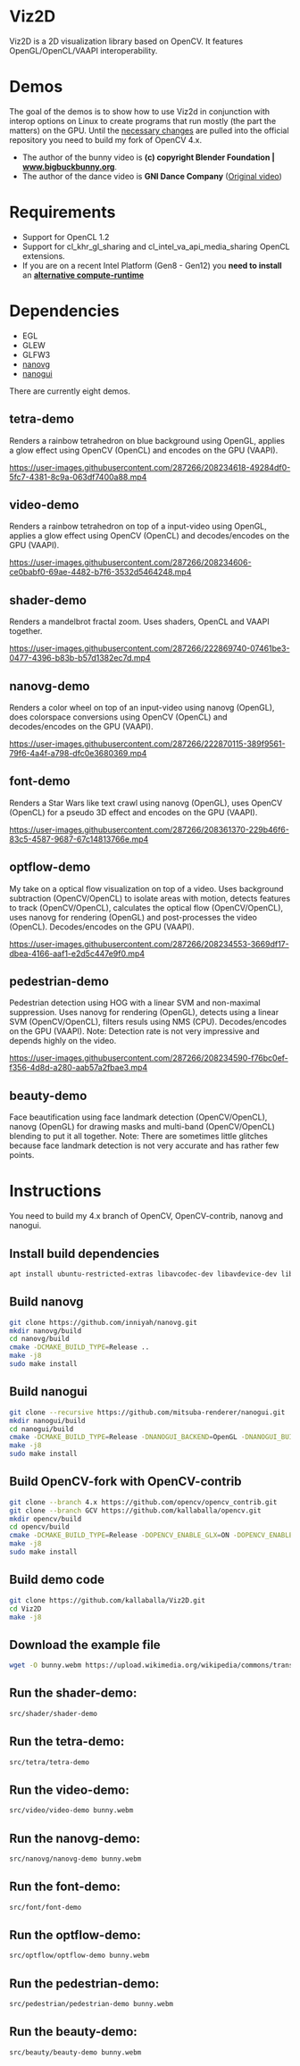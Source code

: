 # Viz2D
Viz2D is a 2D visualization library based on OpenCV.
It features OpenGL/OpenCL/VAAPI interoperability.

# Demos
The goal of the demos is to show how to use Viz2d in conjunction with interop options on Linux to create programs that run mostly (the part the matters) on the GPU. Until the [necessary changes](https://github.com/opencv/opencv/pulls/kallaballa) are pulled into the official repository you need to build my fork of OpenCV 4.x.

* The author of the bunny video is **(c) copyright Blender Foundation | www.bigbuckbunny.org**.
* The author of the dance video is **GNI Dance Company** ([Original video](https://www.youtube.com/watch?v=yg6LZtNeO_8))

# Requirements
* Support for OpenCL 1.2
* Support for cl_khr_gl_sharing and cl_intel_va_api_media_sharing OpenCL extensions.
* If you are on a recent Intel Platform (Gen8 - Gen12) you **need to install** an [**alternative compute-runtime**](https://github.com/kallaballa/compute-runtime)

# Dependencies
* EGL
* GLEW
* GLFW3
* [nanovg](https://github.com/inniyah/nanovg)
* [nanogui](https://github.com/mitsuba-renderer/nanogui)

There are currently eight demos.

## tetra-demo
Renders a rainbow tetrahedron on blue background using OpenGL, applies a glow effect using OpenCV (OpenCL) and encodes on the GPU (VAAPI).

https://user-images.githubusercontent.com/287266/208234618-49284df0-5fc7-4381-8c9a-063df7400a88.mp4

## video-demo
Renders a rainbow tetrahedron on top of a input-video using OpenGL, applies a glow effect using OpenCV (OpenCL) and decodes/encodes on the GPU (VAAPI).

https://user-images.githubusercontent.com/287266/208234606-ce0babf0-69ae-4482-b7f6-3532d5464248.mp4

## shader-demo
Renders a mandelbrot fractal zoom. Uses shaders, OpenCL and VAAPI together.

https://user-images.githubusercontent.com/287266/222869740-07461be3-0477-4396-b83b-b57d1382ec7d.mp4

## nanovg-demo
Renders a color wheel on top of an input-video using nanovg (OpenGL), does colorspace conversions using OpenCV (OpenCL) and decodes/encodes on the GPU (VAAPI).

https://user-images.githubusercontent.com/287266/222870115-389f9561-79f6-4a4f-a798-dfc0e3680369.mp4

## font-demo
Renders a Star Wars like text crawl using nanovg (OpenGL), uses OpenCV (OpenCL) for a pseudo 3D effect and encodes on the GPU (VAAPI).

https://user-images.githubusercontent.com/287266/208361370-229b46f6-83c5-4587-9687-67c14813766e.mp4

## optflow-demo
My take on a optical flow visualization on top of a video. Uses background subtraction (OpenCV/OpenCL) to isolate areas with motion, detects features to track (OpenCV/OpenCL), calculates the optical flow (OpenCV/OpenCL), uses nanovg for rendering (OpenGL) and post-processes the video (OpenCL). Decodes/encodes on the GPU (VAAPI).

https://user-images.githubusercontent.com/287266/208234553-3669df17-dbea-4166-aaf1-e2d5c447e9f0.mp4

## pedestrian-demo
Pedestrian detection using HOG with a linear SVM and non-maximal suppression. Uses nanovg for rendering (OpenGL), detects using a linear SVM (OpenCV/OpenCL), filters resuls using NMS (CPU). Decodes/encodes on the GPU (VAAPI).
Note: Detection rate is not very impressive and depends highly on the video.

https://user-images.githubusercontent.com/287266/208234590-f76bc0ef-f356-4d8d-a280-aab57a2fbae3.mp4

## beauty-demo
Face beautification using face landmark detection (OpenCV/OpenCL), nanovg (OpenGL) for drawing masks and multi-band (OpenCV/OpenCL) blending to put it all together. Note: There are sometimes little glitches because face landmark detection is not very accurate and has rather few points.

# Instructions
You need to build my 4.x branch of OpenCV, OpenCV-contrib, nanovg and nanogui.

## Install build dependencies

```bash
apt install ubuntu-restricted-extras libavcodec-dev libavdevice-dev libavfilter-dev libavformat-dev libavutil-dev libpostproc-dev libswresample-dev libswscale-dev libglfw3-dev libstb-dev libglew-dev cmake make git-core build-essential opencl-clhpp-headers pkg-config zlib1g-dev doxygen
```

## Build nanovg

```bash
git clone https://github.com/inniyah/nanovg.git
mkdir nanovg/build
cd nanovg/build
cmake -DCMAKE_BUILD_TYPE=Release ..
make -j8
sudo make install
```

## Build nanogui

```bash
git clone --recursive https://github.com/mitsuba-renderer/nanogui.git
mkdir nanogui/build
cd nanogui/build
cmake -DCMAKE_BUILD_TYPE=Release -DNANOGUI_BACKEND=OpenGL -DNANOGUI_BUILD_EXAMPLES=OFF -DNANOGUI_BUILD_GLFW=OFF -DNANOGUI_BUILD_PYTHON=OFF ..
make -j8
sudo make install
```

## Build OpenCV-fork with OpenCV-contrib

```bash
git clone --branch 4.x https://github.com/opencv/opencv_contrib.git
git clone --branch GCV https://github.com/kallaballa/opencv.git
mkdir opencv/build
cd opencv/build
cmake -DCMAKE_BUILD_TYPE=Release -DOPENCV_ENABLE_GLX=ON -DOPENCV_ENABLE_EGL=ON -DOPENCV_FFMPEG_ENABLE_LIBAVDEVICE=ON -DWITH_OPENGL=ON -DWITH_QT=ON -DWITH_FFMPEG=ON -DOPENCV_FFMPEG_SKIP_BUILD_CHECK=ON -DWITH_VA=ON -DWITH_VA_INTEL=ON -DBUILD_PERF_TESTS=OFF -DBUILD_TESTS=OFF -DBUILD_EXAMPLES=OFF -DOPENCV_EXTRA_MODULES_PATH=../../opencv_contrib/modules/ -D BUILD_opencv_aruco=OFF ..
make -j8
sudo make install
```

## Build demo code

```bash
git clone https://github.com/kallaballa/Viz2D.git
cd Viz2D
make -j8
```
## Download the example file
```bash
wget -O bunny.webm https://upload.wikimedia.org/wikipedia/commons/transcoded/f/f3/Big_Buck_Bunny_first_23_seconds_1080p.ogv/Big_Buck_Bunny_first_23_seconds_1080p.ogv.1080p.vp9.webm
```
## Run the shader-demo:

```bash
src/shader/shader-demo
```

## Run the tetra-demo:

```bash
src/tetra/tetra-demo
```

## Run the video-demo:

```bash
src/video/video-demo bunny.webm
```

## Run the nanovg-demo:

```bash
src/nanovg/nanovg-demo bunny.webm
```

## Run the font-demo:

```bash
src/font/font-demo
```

## Run the optflow-demo:

```bash
src/optflow/optflow-demo bunny.webm
```

## Run the pedestrian-demo:

```bash
src/pedestrian/pedestrian-demo bunny.webm
```

## Run the beauty-demo:

```bash
src/beauty/beauty-demo bunny.webm
```

